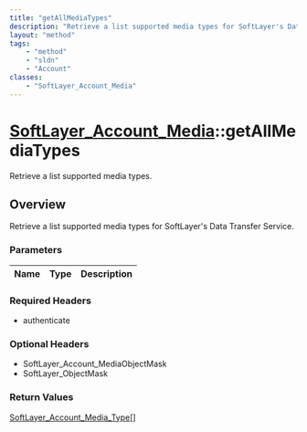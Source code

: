 ```yaml
---
title: "getAllMediaTypes"
description: "Retrieve a list supported media types for SoftLayer's Data Transfer Service."
layout: "method"
tags:
    - "method"
    - "sldn"
    - "Account"
classes:
    - "SoftLayer_Account_Media"
---
```

# [SoftLayer_Account_Media](/reference/services/SoftLayer_Account_Media)::getAllMediaTypes

Retrieve a list supported media types.


## Overview 
Retrieve a list supported media types for SoftLayer's Data Transfer Service.

### Parameters 
|Name | Type | Description |
| --- | --- | --- |


### Required Headers
* authenticate

### Optional Headers
* SoftLayer_Account_MediaObjectMask
* SoftLayer_ObjectMask

### Return Values
<a href='/reference/datatypes/SoftLayer_Account_Media_Type'>SoftLayer_Account_Media_Type[] </a>


